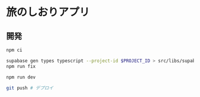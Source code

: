 # 旅のしおりアプリ

## 開発

```sh
npm ci

supabase gen types typescript --project-id $PROJECT_ID > src/libs/supabase.types.ts
npm run fix

npm run dev

git push # デプロイ
```
